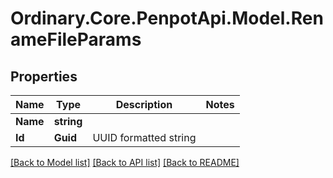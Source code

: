 # Ordinary.Core.PenpotApi.Model.RenameFileParams

## Properties

Name | Type | Description | Notes
------------ | ------------- | ------------- | -------------
**Name** | **string** |  | 
**Id** | **Guid** | UUID formatted string | 

[[Back to Model list]](../README.md#documentation-for-models) [[Back to API list]](../README.md#documentation-for-api-endpoints) [[Back to README]](../README.md)

